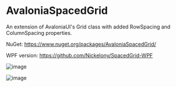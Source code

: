 # AvaloniaSpacedGrid
An extension of AvaloniaUI's Grid class with added RowSpacing and ColumnSpacing properties.

NuGet: https://www.nuget.org/packages/AvaloniaSpacedGrid/

WPF version: https://github.com/Nickelony/SpacedGrid-WPF

![image](https://user-images.githubusercontent.com/20436882/117648162-2c33d980-b18e-11eb-8c17-e666a8991f63.png)

![image](https://user-images.githubusercontent.com/20436882/118371259-14a08a80-b5ac-11eb-9ca5-2eb3441c8911.png)
